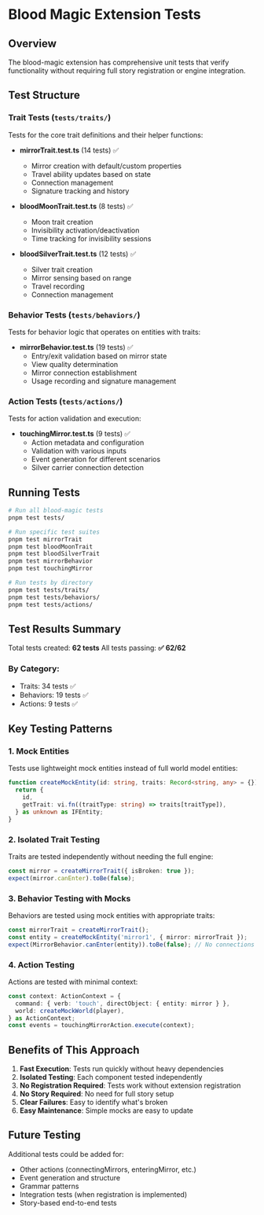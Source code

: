 # Blood Magic Extension Tests

## Overview
The blood-magic extension has comprehensive unit tests that verify functionality without requiring full story registration or engine integration.

## Test Structure

### Trait Tests (`tests/traits/`)
Tests for the core trait definitions and their helper functions:

- **mirrorTrait.test.ts** (14 tests) ✅
  - Mirror creation with default/custom properties
  - Travel ability updates based on state
  - Connection management
  - Signature tracking and history
  
- **bloodMoonTrait.test.ts** (8 tests) ✅
  - Moon trait creation
  - Invisibility activation/deactivation
  - Time tracking for invisibility sessions
  
- **bloodSilverTrait.test.ts** (12 tests) ✅
  - Silver trait creation
  - Mirror sensing based on range
  - Travel recording
  - Connection management

### Behavior Tests (`tests/behaviors/`)
Tests for behavior logic that operates on entities with traits:

- **mirrorBehavior.test.ts** (19 tests) ✅
  - Entry/exit validation based on mirror state
  - View quality determination
  - Mirror connection establishment
  - Usage recording and signature management

### Action Tests (`tests/actions/`)
Tests for action validation and execution:

- **touchingMirror.test.ts** (9 tests) ✅
  - Action metadata and configuration
  - Validation with various inputs
  - Event generation for different scenarios
  - Silver carrier connection detection

## Running Tests

```bash
# Run all blood-magic tests
pnpm test tests/

# Run specific test suites
pnpm test mirrorTrait
pnpm test bloodMoonTrait
pnpm test bloodSilverTrait
pnpm test mirrorBehavior
pnpm test touchingMirror

# Run tests by directory
pnpm test tests/traits/
pnpm test tests/behaviors/
pnpm test tests/actions/
```

## Test Results Summary

Total tests created: **62 tests**
All tests passing: **✅ 62/62**

### By Category:
- Traits: 34 tests ✅
- Behaviors: 19 tests ✅
- Actions: 9 tests ✅

## Key Testing Patterns

### 1. Mock Entities
Tests use lightweight mock entities instead of full world model entities:
```typescript
function createMockEntity(id: string, traits: Record<string, any> = {}): IFEntity {
  return {
    id,
    getTrait: vi.fn((traitType: string) => traits[traitType]),
  } as unknown as IFEntity;
}
```

### 2. Isolated Trait Testing
Traits are tested independently without needing the full engine:
```typescript
const mirror = createMirrorTrait({ isBroken: true });
expect(mirror.canEnter).toBe(false);
```

### 3. Behavior Testing with Mocks
Behaviors are tested using mock entities with appropriate traits:
```typescript
const mirrorTrait = createMirrorTrait();
const entity = createMockEntity('mirror1', { mirror: mirrorTrait });
expect(MirrorBehavior.canEnter(entity)).toBe(false); // No connections
```

### 4. Action Testing
Actions are tested with minimal context:
```typescript
const context: ActionContext = {
  command: { verb: 'touch', directObject: { entity: mirror } },
  world: createMockWorld(player),
} as ActionContext;
const events = touchingMirrorAction.execute(context);
```

## Benefits of This Approach

1. **Fast Execution**: Tests run quickly without heavy dependencies
2. **Isolated Testing**: Each component tested independently
3. **No Registration Required**: Tests work without extension registration
4. **No Story Required**: No need for full story setup
5. **Clear Failures**: Easy to identify what's broken
6. **Easy Maintenance**: Simple mocks are easy to update

## Future Testing

Additional tests could be added for:
- Other actions (connectingMirrors, enteringMirror, etc.)
- Event generation and structure
- Grammar patterns
- Integration tests (when registration is implemented)
- Story-based end-to-end tests